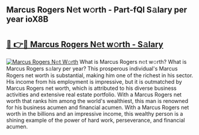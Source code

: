 ## Marcus Rogers N𝚎t w𝚘rth - Part-fQl S𝚊lary per year ioX8B

# <h2><a href="http://gc21qtl.nevu.top/?p=Marcus+Rogers">🔗 👉🔴 Marcus Rogers N𝚎t w𝚘rth - S𝚊lary</a></h2>

[![Marcus Rogers N𝚎t W𝚘rth](https://i.imgur.com/Oavwk0R.jpeg)](http://gc21qtl.nevu.top/?p=Marcus+Rogers)
What is Marcus Rogers n𝚎t w𝚘rth? What is Marcus Rogers s𝚊lary per year?
This prosperous individual's Marcus Rogers net worth is substantial, making him one of the richest in his sector. His income from his employment is impressive, but it is outmatched by Marcus Rogers net worth, which is attributed to his diverse business activities and extensive real estate portfolio. With a Marcus Rogers net worth that ranks him among the world's wealthiest, this man is renowned for his business acumen and financial acumen. With a Marcus Rogers net worth in the billions and an impressive income, this wealthy person is a shining example of the power of hard work, perseverance, and financial acumen.
